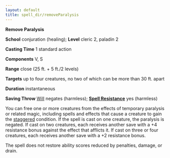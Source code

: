 ```yaml
---
layout: default
title: spell_dir/removeParalysis
---
```

 **Remove Paralysis**

**School** conjuration (healing); **Level** cleric 2, paladin 2

**Casting Time** 1 standard action

**Components** V, S

**Range** close (25 ft. + 5 ft./2 levels)

**Targets** up to four creatures, no two of which can be more than 30 ft. apart

**Duration** instantaneous

**Saving Throw** [Will](../combat#_will) negates (harmless); **[Spell Resistance](../glossary#_spell-resistance)** yes (harmless)

You can free one or more creatures from the effects of temporary paralysis or related magic, including spells and effects that cause a creature to gain the [staggered](../glossary#_staggered) condition. If the spell is cast on one creature, the paralysis is negated. If cast on two creatures, each receives another save with a +4 resistance bonus against the effect that afflicts it. If cast on three or four creatures, each receives another save with a +2 resistance bonus.

The spell does not restore ability scores reduced by penalties, damage, or drain.


